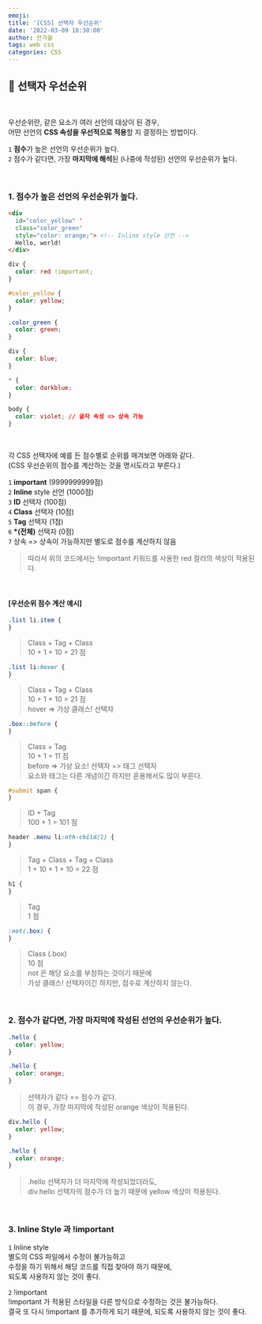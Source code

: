 ```yaml
---
emoji:
title: '[CSS] 선택자 우선순위'
date: '2022-03-09 18:30:00'
author: 안가을
tags: web css
categories: CSS
---
```


## 💙 선택자 우선순위

<br />

우선순위란, 같은 요소가 여러 선언의 대상이 된 경우,<br />
어떤 선언의 **CSS 속성을 우선적으로 적용**할 지 결정하는 방법이다.

`1` **점수**가 높은 선언의 우선순위가 높다.<br />
`2` 점수가 같다면, 가장 **마지막에 해석**된 (나중에 작성된) 선언의 우선순위가 높다.<br />

<br />

### 1. 점수가 높은 선언의 우선순위가 높다.

```html
<div
  id="color_yellow" '
  class="color_green"
  style="color: orange;"> <!-- Inline style 선언 -->
  Hello, world!
</div>
```

```css
div {
  color: red !important;
}

#color_yellow {
  color: yellow;
}

.color_green {
  color: green;
}

div {
  color: blue;
}

* {
  color: darkblue;
}

body {
  color: violet; // 글자 속성 => 상속 가능
}
```

<br />

각 CSS 선택자에 예를 든 점수별로 순위를 매겨보면 아래와 같다.<br />
(CSS 우선순위의 점수를 계산하는 것을 명시도라고 부른다.)

`1` **important** (9999999999점)<br />
`2` **Inline** style 선언 (1000점)<br />
`3` **ID** 선택자 (100점)<br />
`4` **Class** 선택자 (10점)<br />
`5` **Tag** 선택자 (1점)<br />
`6` **\*(전체)** 선택자 (0점)<br />
`7` 상속 => 상속이 가능하지만 별도로 점수를 계산하지 않음<br />

> 따라서 위의 코드에서는 !important 키워드를 사용한 red 컬러의 색상이 적용된다.

<br />

#### [우선순위 점수 계산 예시]

```css
.list li.item {
}
```

> Class + Tag + Class<br />
> 10 + 1 + 10 = 21 점

```css
.list li:hover {
}
```

> Class + Tag + Class<br />
> 10 + 1 + 10 = 21 점<br />
> hover => 가상 클래스! 선택자

```css
.box::before {
}
```

> Class + Tag<br />
> 10 + 1 = 11 점<br />
> before => 가상 요소! 선택자 => 태그 선택자<br />
> 요소와 태그는 다른 개념이긴 하지만 혼용해서도 많이 부른다.

```css
#submit span {
}
```

> ID + Tag<br />
> 100 + 1 = 101 점

```css
header .menu li:nth-child(2) {
}
```

> Tag + Class + Tag + Class<br />
> 1 + 10 + 1 + 10 = 22 점

```css
h1 {
}
```

> Tag<br />
> 1 점

```css
:not(.box) {
}
```

> Class (.box)<br />
> 10 점 <br />
> not 은 해당 요소를 부정하는 것이기 때문에<br />
> 가상 클래스! 선택자이긴 하지만, 점수로 계산하지 않는다.

<br />

### 2. 점수가 같다면, 가장 마지막에 작성된 선언의 우선순위가 높다.

```css
.hello {
  color: yellow;
}

.hello {
  color: orange;
}
```

> 선택자가 같다 == 점수가 같다.<br />
> 이 경우, 가장 마지막에 작성된 orange 색상이 적용된다.

```css
div.hello {
  color: yellow;
}

.hello {
  color: orange;
}
```

> .hello 선택자가 더 마지막에 작성되었더라도,<br />
> div.hello 선택자의 점수가 더 높기 때문에 yellow 색상이 적용된다.

<br />

### 3. Inline Style 과 !important

`1` Inline style<br />
별도의 CSS 파일에서 수정이 불가능하고<br />
수정을 하기 위해서 해당 코드를 직접 찾아야 하기 때문에, <br />
되도록 사용하지 않는 것이 좋다.

`2` !important<br />
!important 가 적용된 스타일을 다른 방식으로 수정하는 것은 불가능하다.<br />
결국 또 다시 !important 를 추가하게 되기 때문에, 되도록 사용하지 않는 것이 좋다.

```toc

```
